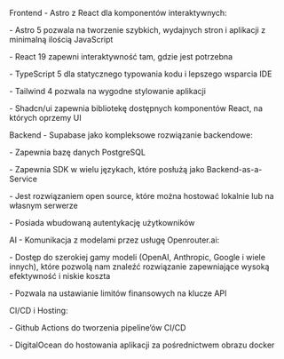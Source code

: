 Frontend - Astro z React dla komponentów interaktywnych:

\- Astro 5 pozwala na tworzenie szybkich, wydajnych stron i aplikacji z minimalną ilością JavaScript

\- React 19 zapewni interaktywność tam, gdzie jest potrzebna

\- TypeScript 5 dla statycznego typowania kodu i lepszego wsparcia IDE

\- Tailwind 4 pozwala na wygodne stylowanie aplikacji

\- Shadcn/ui zapewnia bibliotekę dostępnych komponentów React, na których oprzemy UI



Backend - Supabase jako kompleksowe rozwiązanie backendowe:

\- Zapewnia bazę danych PostgreSQL

\- Zapewnia SDK w wielu językach, które posłużą jako Backend-as-a-Service

\- Jest rozwiązaniem open source, które można hostować lokalnie lub na własnym serwerze

\- Posiada wbudowaną autentykację użytkowników



AI - Komunikacja z modelami przez usługę Openrouter.ai:

\- Dostęp do szerokiej gamy modeli (OpenAI, Anthropic, Google i wiele innych), które pozwolą nam znaleźć rozwiązanie zapewniające wysoką efektywność i niskie koszta

\- Pozwala na ustawianie limitów finansowych na klucze API



CI/CD i Hosting:

\- Github Actions do tworzenia pipeline’ów CI/CD

\- DigitalOcean do hostowania aplikacji za pośrednictwem obrazu docker

